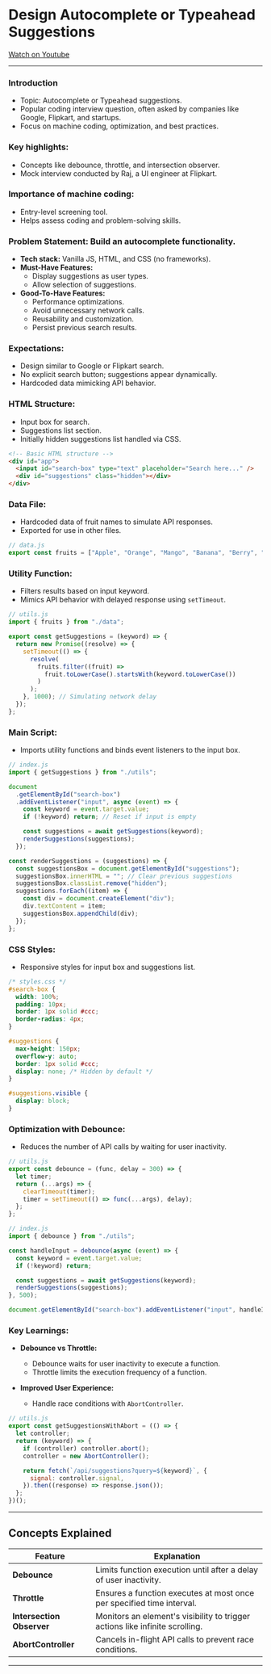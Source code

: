 
# Design Autocomplete or Typeahead Suggestions

[Watch on Youtube](https://www.youtube.com/watch?v=IKRbWT6LqIY)

---

### Introduction
  - Topic: Autocomplete or Typeahead suggestions.
  - Popular coding interview question, often asked by companies like Google, Flipkart, and startups.
  - Focus on machine coding, optimization, and best practices.

### Key highlights:
  - Concepts like debounce, throttle, and intersection observer.
  - Mock interview conducted by Raj, a UI engineer at Flipkart.

### Importance of machine coding:
  - Entry-level screening tool.
  - Helps assess coding and problem-solving skills.

### **Problem Statement:** Build an autocomplete functionality.
  - **Tech stack:** Vanilla JS, HTML, and CSS (no frameworks).
  - **Must-Have Features:**
    - Display suggestions as user types.
    - Allow selection of suggestions.
  - **Good-To-Have Features:**
    - Performance optimizations.
    - Avoid unnecessary network calls.
    - Reusability and customization.
    - Persist previous search results.

### Expectations:
  - Design similar to Google or Flipkart search.
  - No explicit search button; suggestions appear dynamically.
  - Hardcoded data mimicking API behavior.

### **HTML Structure:**
  - Input box for search.
  - Suggestions list section.
  - Initially hidden suggestions list handled via CSS.

```html
<!-- Basic HTML structure -->
<div id="app">
  <input id="search-box" type="text" placeholder="Search here..." />
  <div id="suggestions" class="hidden"></div>
</div>
```

### **Data File:**
  - Hardcoded data of fruit names to simulate API responses.
  - Exported for use in other files.

```javascript
// data.js
export const fruits = ["Apple", "Orange", "Mango", "Banana", "Berry", "Apricot"];
```

### **Utility Function:**
  - Filters results based on input keyword.
  - Mimics API behavior with delayed response using `setTimeout`.

```javascript
// utils.js
import { fruits } from "./data";

export const getSuggestions = (keyword) => {
  return new Promise((resolve) => {
    setTimeout(() => {
      resolve(
        fruits.filter((fruit) =>
          fruit.toLowerCase().startsWith(keyword.toLowerCase())
        )
      );
    }, 1000); // Simulating network delay
  });
};
```

### **Main Script:**
  - Imports utility functions and binds event listeners to the input box.

```javascript
// index.js
import { getSuggestions } from "./utils";

document
  .getElementById("search-box")
  .addEventListener("input", async (event) => {
    const keyword = event.target.value;
    if (!keyword) return; // Reset if input is empty

    const suggestions = await getSuggestions(keyword);
    renderSuggestions(suggestions);
  });

const renderSuggestions = (suggestions) => {
  const suggestionsBox = document.getElementById("suggestions");
  suggestionsBox.innerHTML = ""; // Clear previous suggestions
  suggestionsBox.classList.remove("hidden");
  suggestions.forEach((item) => {
    const div = document.createElement("div");
    div.textContent = item;
    suggestionsBox.appendChild(div);
  });
};
```

### **CSS Styles:**
  - Responsive styles for input box and suggestions list.

```css
/* styles.css */
#search-box {
  width: 100%;
  padding: 10px;
  border: 1px solid #ccc;
  border-radius: 4px;
}

#suggestions {
  max-height: 150px;
  overflow-y: auto;
  border: 1px solid #ccc;
  display: none; /* Hidden by default */
}

#suggestions.visible {
  display: block;
}
```

### **Optimization with Debounce:**
  - Reduces the number of API calls by waiting for user inactivity.

```javascript
// utils.js
export const debounce = (func, delay = 300) => {
  let timer;
  return (...args) => {
    clearTimeout(timer);
    timer = setTimeout(() => func(...args), delay);
  };
};
```

```javascript
// index.js
import { debounce } from "./utils";

const handleInput = debounce(async (event) => {
  const keyword = event.target.value;
  if (!keyword) return;

  const suggestions = await getSuggestions(keyword);
  renderSuggestions(suggestions);
}, 500);

document.getElementById("search-box").addEventListener("input", handleInput);
```

### **Key Learnings:**
  - **Debounce vs Throttle:**
    - Debounce waits for user inactivity to execute a function.
    - Throttle limits the execution frequency of a function.

- **Improved User Experience:**
  - Handle race conditions with `AbortController`.

```javascript
// utils.js
export const getSuggestionsWithAbort = (() => {
  let controller;
  return (keyword) => {
    if (controller) controller.abort();
    controller = new AbortController();

    return fetch(`/api/suggestions?query=${keyword}`, {
      signal: controller.signal,
    }).then((response) => response.json());
  };
})();
```

---

## Concepts Explained

| Feature                | Explanation                                                                 |
|------------------------|-----------------------------------------------------------------------------|
| **Debounce**           | Limits function execution until after a delay of user inactivity.          |
| **Throttle**           | Ensures a function executes at most once per specified time interval.      |
| **Intersection Observer** | Monitors an element's visibility to trigger actions like infinite scrolling. |
| **AbortController**    | Cancels in-flight API calls to prevent race conditions.                    |

---
